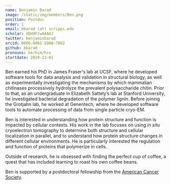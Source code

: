```yaml
---
name: Benjamin Barad
image: /static/img/members/Ben.png
position: Postdoc
order: 1
email: bbarad (at) scripps.edu
scholar: XDH9FrwAAAAJ
twitter: benjaminbarad
orcid: 0000-0001-5908-7882
github: bbarad
pronouns: he/him/his
startdate: 2019-11-01
---
```

Ben earned his PhD in James Fraser's lab at UCSF, where he developed software tools for data analysis and validation in structural biology, as well as experimentally investigating the mechanisms by which mammalian chitinases processively hydrolyze the prevalent polysaccharide chitin. Prior to that, as an undergraduate in Elizabeth Sattely’s lab at Stanford University, he investigated bacterial degradation of the polymer lignin. Before joining the Grotjahn lab, he worked at Genentech, where he developed software tools to automate processing of data from single particle cryo-EM.


Ben is interested in understanding how protein structure and function is impacted by cellular contexts. His work in the lab focuses on using _in situ_ cryoelectron tomography to determine both structure and cellular localization in parallel, and to understand how protein structure changes in different cellular environments. He is particularly interested the regulation and function of proteins that polymerize in cells.


Outside of research, he is obsessed with finding the perfect cup of coffee, a quest that has included learning to roast his own coffee beans.

Ben is supported by a postdoctoral fellowship from the [American Cancer Society](https://www.cancer.org/).